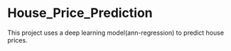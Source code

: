 # House_Price_Prediction
This project uses a deep learning model(ann-regression) to predict house prices.

